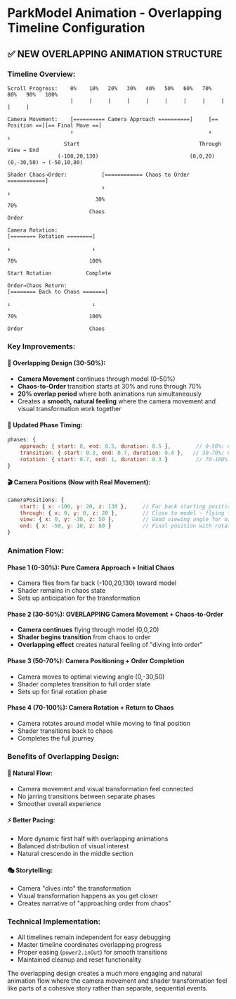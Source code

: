 # ParkModel Animation - Overlapping Timeline Configuration

## ✅ **NEW OVERLAPPING ANIMATION STRUCTURE**

### **Timeline Overview:**
```
Scroll Progress:    0%    10%   20%   30%   40%   50%   60%   70%   80%   90%   100%
                    |     |     |     |     |     |     |     |     |     |     |

Camera Movement:    [========== Camera Approach ==========]     [== Position ==][== Final Move ==]
                    ↓                                           ↓               ↓
                  Start                                      Through         View → End
                (-100,20,130)                             (0,0,20)      (0,-30,50) → (-50,10,80)

Shader Chaos→Order:           [============ Chaos to Order ============]
                              ↓                                        ↓
                            30%                                       70%
                          Chaos                                     Order

Camera Rotation:                                                        [======== Rotation ========]
                                                                        ↓                          ↓
                                                                       70%                       100%
                                                                    Start Rotation           Complete

Order→Chaos Return:                                                     [======== Back to Chaos =======]
                                                                        ↓                          ↓
                                                                       70%                       100%
                                                                    Order                     Chaos
```

### **Key Improvements:**

#### **🎯 Overlapping Design (30-50%):**
- **Camera Movement** continues through model (0-50%)
- **Chaos-to-Order** transition starts at 30% and runs through 70%
- **20% overlap period** where both animations run simultaneously
- Creates a **smooth, natural feeling** where the camera movement and visual transformation work together

#### **📍 Updated Phase Timing:**
```javascript
phases: {
    approach: { start: 0, end: 0.5, duration: 0.5 },        // 0-50%: Camera approach
    transition: { start: 0.3, end: 0.7, duration: 0.4 },   // 30-70%: Chaos to order (OVERLAPS)
    rotation: { start: 0.7, end: 1, duration: 0.3 }         // 70-100%: Rotation & final chaos
}
```

#### **🎬 Camera Positions (Now with Real Movement):**
```javascript
cameraPositions: {
    start: { x: -100, y: 20, z: 130 },     // Far back starting position
    through: { x: 0, y: 0, z: 20 },        // Close to model - flying through  
    view: { x: 0, y: -30, z: 50 },         // Good viewing angle for order
    end: { x: -50, y: 10, z: 80 }          // Final position with rotation
}
```

### **Animation Flow:**

#### **Phase 1 (0-30%): Pure Camera Approach + Initial Chaos**
- Camera flies from far back (-100,20,130) toward model
- Shader remains in chaos state
- Sets up anticipation for the transformation

#### **Phase 2 (30-50%): OVERLAPPING Camera Movement + Chaos-to-Order**
- **Camera continues** flying through model (0,0,20)
- **Shader begins transition** from chaos to order
- **Overlapping effect** creates natural feeling of "diving into order"

#### **Phase 3 (50-70%): Camera Positioning + Order Completion**
- Camera moves to optimal viewing angle (0,-30,50)
- Shader completes transition to full order state
- Sets up for final rotation phase

#### **Phase 4 (70-100%): Camera Rotation + Return to Chaos**
- Camera rotates around model while moving to final position
- Shader transitions back to chaos
- Completes the full journey

### **Benefits of Overlapping Design:**

#### **🌊 Natural Flow:**
- Camera movement and visual transformation feel connected
- No jarring transitions between separate phases
- Smoother overall experience

#### **⚡ Better Pacing:**
- More dynamic first half with overlapping animations
- Balanced distribution of visual interest
- Natural crescendo in the middle section

#### **🎭 Storytelling:**
- Camera "dives into" the transformation
- Visual transformation happens as you get closer
- Creates narrative of "approaching order from chaos"

### **Technical Implementation:**
- All timelines remain independent for easy debugging
- Master timeline coordinates overlapping progress
- Proper easing (`power2.inOut`) for smooth transitions
- Maintained cleanup and reset functionality

The overlapping design creates a much more engaging and natural animation flow where the camera movement and shader transformation feel like parts of a cohesive story rather than separate, sequential events.
